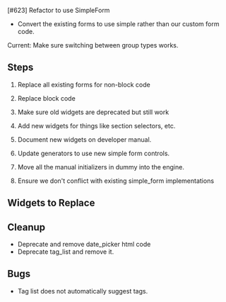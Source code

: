 [#623] Refactor to use SimpleForm

* Convert the existing forms to use simple rather than our custom form code.


Current: Make sure switching between group types works.

## Steps

1. Replace all existing forms for non-block code
2. Replace block code
3. Make sure old widgets are deprecated but still work
4. Add new widgets for things like section selectors, etc.
5. Document new widgets on developer manual.
6. Update generators to use new simple form controls.

10. Move all the manual initializers in dummy into the engine.
10. Ensure we don't conflict with existing simple_form implementations

## Widgets to Replace

## Cleanup


* Deprecate and remove date_picker html code
* Deprecate tag_list and remove it.

## Bugs

* Tag list does not automatically suggest tags.